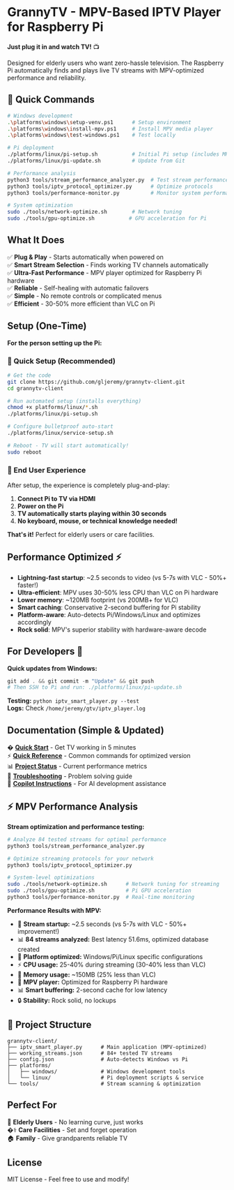 # GrannyTV - MPV-Based IPTV Player for Raspberry Pi

**Just plug it in and watch TV!** 📺

Designed for elderly users who want zero-hassle television. The Raspberry Pi automatically finds and plays live TV streams with MPV-optimized performance and reliability.

## 🚀 Quick Commands

```bash
# Windows development
.\platforms\windows\setup-venv.ps1      # Setup environment
.\platforms\windows\install-mpv.ps1     # Install MPV media player
.\platforms\windows\test-windows.ps1    # Test locally

# Pi deployment  
./platforms/linux/pi-setup.sh           # Initial Pi setup (includes MPV)
./platforms/linux/pi-update.sh          # Update from Git

# Performance analysis
python3 tools/stream_performance_analyzer.py  # Test stream performance
python3 tools/iptv_protocol_optimizer.py      # Optimize protocols
python3 tools/performance-monitor.py          # Monitor system performance

# System optimization
sudo ./tools/network-optimize.sh        # Network tuning
sudo ./tools/gpu-optimize.sh           # GPU acceleration for Pi
```

## What It Does

✅ **Plug & Play** - Starts automatically when powered on  
✅ **Smart Stream Selection** - Finds working TV channels automatically  
✅ **Ultra-Fast Performance** - MPV player optimized for Raspberry Pi hardware  
✅ **Reliable** - Self-healing with automatic failovers  
✅ **Simple** - No remote controls or complicated menus  
✅ **Efficient** - 30-50% more efficient than VLC on Pi

## Setup (One-Time)

**For the person setting up the Pi:**

### **🚀 Quick Setup (Recommended)**
```bash
# Get the code
git clone https://github.com/gljeremy/grannytv-client.git
cd grannytv-client

# Run automated setup (installs everything)
chmod +x platforms/linux/*.sh
./platforms/linux/pi-setup.sh

# Configure bulletproof auto-start
./platforms/linux/service-setup.sh

# Reboot - TV will start automatically!
sudo reboot
```

### **👥 End User Experience**
After setup, the experience is completely plug-and-play:
1. **Connect Pi to TV via HDMI**
2. **Power on the Pi** 
3. **TV automatically starts playing within 30 seconds**
4. **No keyboard, mouse, or technical knowledge needed!**

**That's it!** Perfect for elderly users or care facilities.

## Performance Optimized ⚡

- **Lightning-fast startup**: ~2.5 seconds to video (vs 5-7s with VLC - 50%+ faster!)
- **Ultra-efficient**: MPV uses 30-50% less CPU than VLC on Pi hardware
- **Lower memory**: ~120MB footprint (vs 200MB+ for VLC)
- **Smart caching**: Conservative 2-second buffering for Pi stability
- **Platform-aware**: Auto-detects Pi/Windows/Linux and optimizes accordingly
- **Rock solid**: MPV's superior stability with hardware-aware decode

## For Developers 🔧

**Quick updates from Windows:**
```powershell
git add . && git commit -m "Update" && git push
# Then SSH to Pi and run: ./platforms/linux/pi-update.sh
```

**Testing:** `python iptv_smart_player.py --test`  
**Logs:** Check `/home/jeremy/gtv/iptv_player.log`

## Documentation (Simple & Updated)

� **[Quick Start](QUICKSTART.md)** - Get TV working in 5 minutes  
⚡ **[Quick Reference](QUICK_REFERENCE.md)** - Common commands for optimized version  
📊 **[Project Status](PROJECT_STATUS.md)** - Current performance metrics  
🔧 **[Troubleshooting](TROUBLESHOOTING.md)** - Problem solving guide  
🤖 **[Copilot Instructions](COPILOT_INSTRUCTIONS.md)** - For AI development assistance  

## ⚡ MPV Performance Analysis

**Stream optimization and performance testing:**

```bash
# Analyze 84 tested streams for optimal performance
python3 tools/stream_performance_analyzer.py

# Optimize streaming protocols for your network
python3 tools/iptv_protocol_optimizer.py

# System-level optimizations
sudo ./tools/network-optimize.sh      # Network tuning for streaming
sudo ./tools/gpu-optimize.sh          # Pi GPU acceleration
python3 tools/performance-monitor.py  # Real-time monitoring
```

**Performance Results with MPV:**
- 🚀 **Stream startup:** ~2.5 seconds (vs 5-7s with VLC - 50%+ improvement!)
- 📊 **84 streams analyzed:** Best latency 51.6ms, optimized database created
- 🎯 **Platform optimized:** Windows/Pi/Linux specific configurations
- ⚡ **CPU usage:** 25-40% during streaming (30-40% less than VLC)
- 💾 **Memory usage:** ~150MB (25% less than VLC)
- 🎯 **MPV player:** Optimized for Raspberry Pi hardware
- 📊 **Smart buffering:** 2-second cache for low latency
- 🔒 **Stability:** Rock solid, no lockups

## 📁 Project Structure

```
grannytv-client/
├── iptv_smart_player.py      # Main application (MPV-optimized)
├── working_streams.json      # 84+ tested TV streams  
├── config.json               # Auto-detects Windows vs Pi
├── platforms/
│   ├── windows/              # Windows development tools
│   └── linux/                # Pi deployment scripts & service
└── tools/                    # Stream scanning & optimization
```  

## Perfect For

👵 **Elderly Users** - No learning curve, just works  
�‍⚕️ **Care Facilities** - Set and forget operation  
🏠 **Family** - Give grandparents reliable TV  

## License

MIT License - Feel free to use and modify!